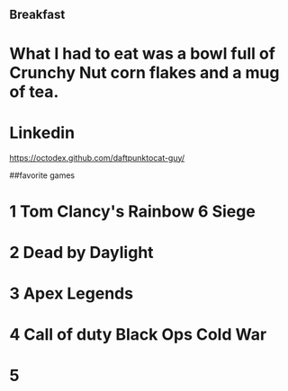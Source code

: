## Breakfast
# What I had to eat was a bowl full of Crunchy Nut corn flakes and a mug of tea.

# Linkedin 
https://octodex.github.com/daftpunktocat-guy/

##favorite games
# 1 Tom Clancy's Rainbow 6 Siege
# 2 Dead by Daylight
# 3 Apex Legends 
# 4 Call of duty Black Ops Cold War
# 5 
